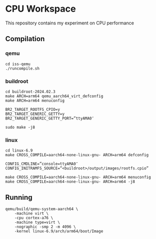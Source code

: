 # CPU Workspace
This repository contains my experiment on CPU performance

## Compilation
### qemu
```
cd iss-qemu
./runcompile.sh
```

### buildroot
```
cd buildroot-2024.02.3
make ARCH=arm64 qemu_aarch64_virt_defconfig
make ARCH=arm64 menuconfig

BR2_TARGET_ROOTFS_CPIO=y
BR2_TARGET_GENERIC_GETTY=y
BR2_TARGET_GENERIC_GETTY_PORT=”ttyAMA0″

sudo make -j8
```

### linux
```
cd linux-6.9
make CROSS_COMPILE=aarch64-none-linux-gnu- ARCH=arm64 defconfig

CONFIG_CMDLINE=”console=ttyAMA0″
CONFIG_INITRAMFS_SOURCE=”<buildroot>/output/images/rootfs.cpio”

make CROSS_COMPILE=aarch64-none-linux-gnu- ARCH=arm64 menuconfig
make CROSS_COMPILE=aarch64-none-linux-gnu- ARCH=arm64 -j8
```

## Running
```
qemu/build/qemu-system-aarch64 \
	-machine virt \
	-cpu cortex-a76 \
	-machine type=virt \ 
	-nographic -smp 2 -m 4096 \
	-kernel linux-6.9/arch/arm64/boot/Image
```
